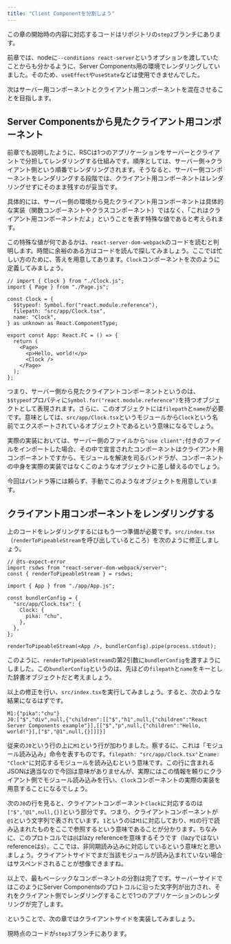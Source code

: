 ```yaml
---
title: "Client Componentを分割しよう"
---
```


この章の開始時の内容に対応するコードはリポジトリの`step2`ブランチにあります。

前章では、nodeに`--conditions react-server`というオプションを渡していたことからも分かるように、Server Components用の環境でレンダリングしていました。そのため、`useEffect`や`useState`などは使用できませんでした。

次はサーバー用コンポーネントとクライアント用コンポーネントを混在させることを目指します。

## Server Componentsから見たクライアント用コンポーネント

前章でも説明したように、RSCは1つのアプリケーションをサーバーとクライアントで分担してレンダリングする仕組みです。順序としては、サーバー側→クライアント側という順番でレンダリングされます。そうなると、サーバー側コンポーネントをレンダリングする段階では、クライアント用コンポーネントはレンダリングせずにそのまま残すのが妥当です。

具体的には、サーバー側の環境から見たクライアント用コンポーネントは具体的な実装（関数コンポーネントやクラスコンポーネント）ではなく、「これはクライアント用コンポーネントだよ」ということを表す特殊な値であると考えられます。

この特殊な値が何であるかは、`react-server-dom-webpack`のコードを読むと判明します。時間に余裕のある方はコードを読んで探してみましょう。ここでは忙しい方のために、答えを用意してあります。`Clock`コンポーネントを次のように定義してみましょう。

```tsx:src/app/App.tsx
// import { Clock } from "./Clock.js";
import { Page } from "./Page.js";

const Clock = {
  $$typeof: Symbol.for("react.module.reference"),
  filepath: "src/app/Clock.tsx",
  name: "Clock",
} as unknown as React.ComponentType;

export const App: React.FC = () => {
  return (
    <Page>
      <p>Hello, world!</p>
      <Clock />
    </Page>
  );
};
```

つまり、サーバー側から見たクライアントコンポーネントというのは、`$$typeof`プロパティに`Symbol.for("react.module.reference")`を持つオブジェクトとして表現されます。さらに、このオブジェクトには`filepath`と`name`が必要です。意味としては、`src/app/Clock.tsx`というモジュールから`Clock`という名前でエクスポートされているオブジェクトであるという意味になるでしょう。

実際の実装においては、サーバー側のファイルから`"use client";`付きのファイルをインポートした場合、その中で宣言されたコンポーネントはクライアント用コンポーネントですから、モジュールを解決を司るバンドラが、コンポーネントの中身を実際の実装ではなくこのようなオブジェクトに差し替えるのでしょう。

今回はバンドラ等には頼らず、手動でこのようなオブジェクトを用意しています。

## クライアント用コンポーネントをレンダリングする

上のコードをレンダリングするにはもう一つ準備が必要です。`src/index.tsx`（`renderToPipeableStream`を呼び出しているところ）を次のように修正しましょう。

```tsx
// @ts-expect-error
import rsdws from "react-server-dom-webpack/server";
const { renderToPipeableStream } = rsdws;

import { App } from "./app/App.js";

const bundlerConfig = {
  "src/app/Clock.tsx": {
    Clock: {
      pika: "chu",
    },
  },
};

renderToPipeableStream(<App />, bundlerConfig).pipe(process.stdout);
```

このように、`renderToPipeableStream`の第2引数に`bundlerConfig`を渡すようにしました。この`bundlerConfig`というのは、先ほどの`filepath`と`name`をキーとした辞書オブジェクトだと考えましょう。

以上の修正を行い、`src/index.tsx`を実行してみましょう。すると、次のような結果になるはずです。

```
M1:{"pika":"chu"}
J0:["$","div",null,{"children":[["$","h1",null,{"children":"React Server Components example"}],[["$","p",null,{"children":"Hello, world!"}],["$","@1",null,{}]]]}]
```

従来の`J0`という行の上に`M1`という行が加わりました。察するに、これは「モジュール読み込み」命令を表すものです。`filepath: "src/app/Clock.tsx"`と`name: "Clock"`に対応するモジュールを読み込むという意味です。この行に含まれるJSONは適当なので今回は意味がありませんが、実際にはこの情報を頼りにクライアント側でモジュール読み込みを行い、`Clock`コンポーネントの実際の実装を用意することになるでしょう。

次の`J0`の行を見ると、クライアントコンポーネント`Clock`に対応するのは`["$","@1",null,{}]`という部分です。つまり、クライアントコンポーネントが`@1`という文字列で表されています。`1`というのは`M1`に対応しており、`M1`の行で読み込まれたものをここで参照するという意味であることが分かります。ちなみに、このプロトコルでは`@`はlazy referenceを意味するそうです（lazyではないreferenceは`$`）。ここでは、非同期読み込みに対応しているという意味だと思いましょう。クライアントサイドでまだ当該モジュールが読み込まれていない場合はサスペンドされることが想像できますね。

以上で、最もベーシックなコンポーネントの分割は完了です。サーバーサイドではこのようにServer Componentsのプロトコルに沿った文字列が出力され、それをクライアント側でレンダリングすることで1つのアプリケーションのレンダリングが完了します。

ということで、次の章ではクライアントサイドを実装してみましょう。

現時点のコードが`step3`ブランチにあります。